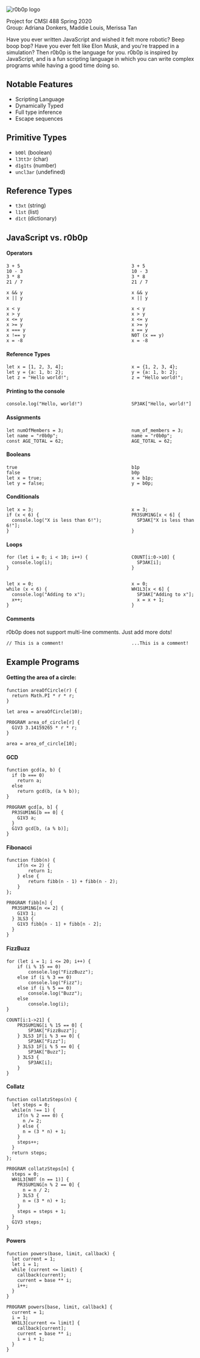![r0b0p logo](images/r0b0p.png)

Project for CMSI 488 Spring 2020  
Group: Adriana Donkers, Maddie Louis, Merissa Tan

Have you ever written JavaScript and wished it felt more robotic? Beep boop bop? Have you ever felt like Elon Musk, and you're trapped in a simulation? Then r0b0p is the language for you. r0b0p is inspired by JavaScript, and is a fun scripting language in which you can write complex programs while having a good time doing so.

## Notable Features

- Scripting Language
- Dynamically Typed
- Full type inference
- Escape sequences

## Primitive Types

- `b00l` (boolean)
- `l3tt3r` (char)
- `d1g1ts` (number)
- `uncl3ar` (undefined)

## Reference Types

- `t3xt` (string)
- `l1st` (list)
- `d1ct` (dictionary)

## JavaScript vs. r0b0p

#### Operators

```
3 + 5                                         3 + 5
10 - 3                                        10 - 3
3 * 8                                         3 * 8
21 / 7                                        21 / 7

x && y                                        x && y
x || y                                        x || y

x < y                                         x < y
x > y                                         x > y
x <= y                                        x <= y
x >= y                                        x >= y
x === y                                       x == y
x !== y                                       N0T (x == y)
x = -8                                        x = -8
```

#### Reference Types

```
let x = [1, 2, 3, 4];                         x = {1, 2, 3, 4};
let y = {a: 1, b: 2};                         y = {a: 1, b: 2};
let z = "Hello world!";                       z = "Hello world!";
```

#### Printing to the console

```
console.log("Hello, world!")                  SP3AK["Hello, world!"]
```

#### Assignments

```
let numOfMembers = 3;                         num_of_members = 3;
let name = "r0b0p";                           name = "r0b0p";
const AGE_TOTAL = 62;                         AGE_TOTAL = 62;
```

#### Booleans

```
true                                          b1p
false                                         b0p
let x = true;                                 x = b1p;
let y = false;                                y = b0p;
```

#### Conditionals

```
let x = 3;                                    x = 3;
if (x < 6) {                                  PR3SUM1NG[x < 6] {
  console.log("X is less than 6!");             SP3AK["X is less than 6!"];
}                                             }
```

#### Loops

```
for (let i = 0; i < 10; i++) {                C0UNT[i:0->10] {
  console.log(i);                               SP3AK[i];
}                                             }


let x = 0;                                    x = 0;
while (x < 6) {                               WH1L3[x < 6] {
  console.log("Adding to x");                   SP3AK["Adding to x"];
  x++;                                          x = x + 1;
}                                             }
```

#### Comments

r0b0p does not support multi-line comments. Just add more dots!

```
// This is a comment!                         ...This is a comment!
```

## Example Programs

#### Getting the area of a circle:

```
function areaOfCircle(r) {
  return Math.PI * r * r;
}

let area = areaOfCircle(10);
```

```r0b0p
PR0GRAM area_of_circle[r] {
  G1V3 3.14159265 * r * r;
}

area = area_of_circle[10];
```

#### GCD

```
function gcd(a, b) {
  if (b === 0)
    return a;
  else
    return gcd(b, (a % b));
}
```

```r0b0p
PR0GRAM gcd[a, b] {
  PR3SUM1NG[b == 0] {
    G1V3 a;
  }
  G1V3 gcd[b, (a % b)];
}
```

#### Fibonacci

```
function fibb(n) {
    if(n <= 2) {
        return 1;
    } else {
        return fibb(n - 1) + fibb(n - 2);
    }
};
```

```r0b0p
PR0GRAM fibb[n] {
  PR3SUM1NG[n <= 2] {
    G1V3 1;
  } 3LS3 {
    G1V3 fibb[n - 1] + fibb[n - 2];
  }
}
```

#### FizzBuzz

```
for (let i = 1; i <= 20; i++) {
    if (i % 15 == 0)
        console.log("FizzBuzz");
    else if (i % 3 == 0)
        console.log("Fizz");
    else if (i % 5 == 0)
        console.log("Buzz");
    else
        console.log(i);
}
```

```r0b0p
COUNT[i:1->21] {
    PR3SUM1NG[i % 15 == 0] {
        SP3AK["FizzBuzz"];
    } 3LS3 1F[i % 3 == 0] {
        SP3AK["Fizz"];
    } 3LS3 1F[i % 5 == 0] {
        SP3AK["Buzz"];
    } 3LS3 {
        SP3AK[i];
    }
}
```

#### Collatz

```
function collatzSteps(n) {
  let steps = 0;
  while(n !== 1) {
    if(n % 2 === 0) {
      n /= 2;
    } else {
      n = (3 * n) + 1;
    }
    steps++;
  }
  return steps;
};
```

```r0b0p
PR0GRAM collatzSteps[n] {
  steps = 0;
  WH1L3[N0T (n == 1)] {
    PR3SUM1NG[n % 2 == 0] {
      n = n / 2;
    } 3LS3 {
      n = (3 * n) + 1;
    }
    steps = steps + 1;
  }
  G1V3 steps;
}
```

#### Powers

```
function powers(base, limit, callback) {
  let current = 1;
  let i = 1;
  while (current <= limit) {
    callback(current);
    current = base ** i;
    i++;
  }
}
```

```r0b0p
PR0GRAM powers[base, limit, callback] {
  current = 1;
  i = 1;
  WH1L3[current <= limit] {
    callback[current];
    current = base ** i;
    i = i + 1;
  }
}
